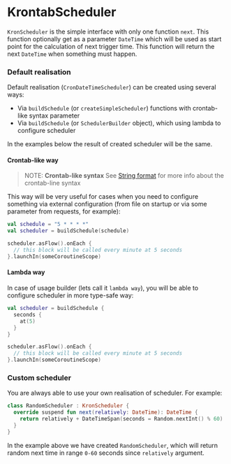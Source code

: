 # KrontabScheduler

`KronScheduler` is the simple interface with only one function `next`. This function optionally get as a parameter `DateTime` which will be used as start point for the calculation of next trigger time. This function will return the next `DateTime` when something must happen.

### Default realisation

Default realisation (`CronDateTimeScheduler`) can be created using several ways:

* Via `buildSchedule` (or `createSimpleScheduler`) functions with crontab-like syntax parameter
* Via `buildSchedule` (or `SchedulerBuilder` object), which using lambda to configure scheduler

In the examples below the result of created scheduler will be the same.

#### Crontab-like way

> NOTE: **Crontab-like syntax**
> See [String format](string-format.md) for more info about the crontab-line syntax

This way will be very useful for cases when you need to configure something via external configuration (from file on startup or via some parameter from requests, for example):

```kotlin
val schedule = "5 * * * *"
val scheduler = buildSchedule(schedule)

scheduler.asFlow().onEach {
  // this block will be called every minute at 5 seconds
}.launchIn(someCoroutineScope)
```

#### Lambda way

In case of usage builder (lets call it `lambda way`), you will be able to configure scheduler in more type-safe way:

```kotlin
val scheduler = buildSchedule {
  seconds {
    at(5)
  }
}

scheduler.asFlow().onEach {
  // this block will be called every minute at 5 seconds
}.launchIn(someCoroutineScope)
```

### Custom scheduler

You are always able to use your own realisation of scheduler. For example:

```kotlin
class RandomScheduler : KronScheduler {
  override suspend fun next(relatively: DateTime): DateTime {
    return relatively + DateTimeSpan(seconds = Random.nextInt() % 60)
  }
}
```

In the example above we have created `RandomScheduler`, which will return random next time in range `0-60` seconds since `relatively` argument.